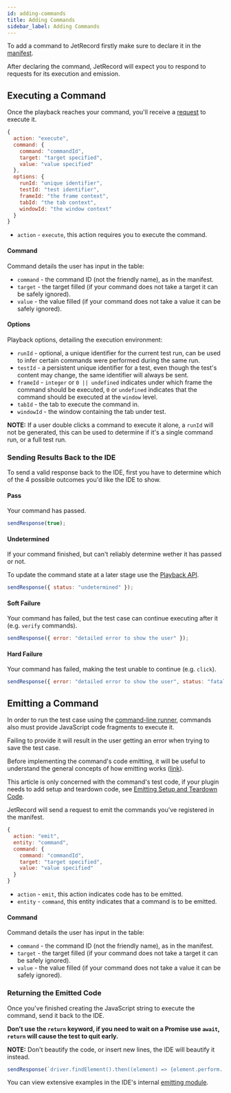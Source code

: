 ```yaml
---
id: adding-commands
title: Adding Commands
sidebar_label: Adding Commands
---
```


To add a command to JetRecord firstly make sure to declare it in the [manifest](plugins-getting-started#the-manifest).

After declaring the command, JetRecord will expect you to respond to requests for its execution and emission.  

## Executing a Command

Once the playback reaches your command, you'll receive a [request](requests.md#requests-from-the-ide) to execute it.  

```js
{
  action: "execute",
  command: {
    command: "commandId",
    target: "target specified",
    value: "value specified"
  },
  options: {
    runId: "unique identifier",
    testId: "test identifier",
    frameId: "the frame context",
    tabId: "the tab context",
    windowId: "the window context"
  }
}
```

- `action` - `execute`, this action requires you to execute the command.

#### Command

Command details the user has input in the table:

- `command` - the command ID (not the friendly name), as in the manifest.
- `target` - the target filled (if your command does not take a target it can be safely ignored).
- `value` - the value filled (if your command does not take a value it can be safely ignored).

#### Options

Playback options, detailing the execution environment:

- `runId` - optional, a unique identifier for the current test run, can be used to infer certain commands were performed during the same run.
- `testId` - a persistent unique identifier for a test, even though the test's content may change, the same identifier will always be sent.
- `frameId` - `integer` or `0 || undefined` indicates under which frame the command should be executed, `0` or `undefined` indicates that the command should be executed at the `window` level.
- `tabId` - the tab to execute the command in.
- `windowId` - the window containing the tab under test.  

**NOTE:** If a user double clicks a command to execute it alone, a `runId` will not be generated, this can be used to determine if it's a single command run, or a full test run.

### Sending Results Back to the IDE

To send a valid response back to the IDE, first you have to determine which of the 4 possible outcomes you'd like the IDE to show.

#### Pass

Your command has passed.

```js
sendResponse(true);
```

#### Undetermined

If your command finished, but can't reliably determine wether it has passed or not.  

To update the command state at a later stage use the [Playback API](../api/plugins/playback).  

```js
sendResponse({ status: "undetermined" });
```

#### Soft Failure

Your command has failed, but the test case can continue executing after it (e.g. `verify` commands).

```js
sendResponse({ error: "detailed error to show the user" });
```

#### Hard Failure

Your command has failed, making the test unable to continue (e.g. `click`).

```js
sendResponse({ error: "detailed error to show the user", status: "fatal" });
```

## Emitting a Command

In order to run the test case using the [command-line runner](../introduction/command-line-runner), commands also must provide JavaScript code fragments to execute it.  

Failing to provide it will result in the user getting an error when trying to save the test case.  

Before implementing the command's code emitting, it will be useful to understand the general concepts of how emitting works ([link](emitting-code.md)).  

This article is only concerned with the command's test code, if your plugin needs to add setup and teardown code, see [Emitting Setup and Teardown Code](emitting-setup-teardown.md).  

JetRecord will send a request to emit the commands you've registered in the manifest.

```js
{
  action: "emit",
  entity: "command",
  command: {
    command: "commandId",
    target: "target specified",
    value: "value specified"
  }
}
```

- `action` - `emit`, this action indicates code has to be emitted.
- `entity` - `command`, this entity indicates that a command is to be emitted.

#### Command

Command details the user has input in the table:

- `command` - the command ID (not the friendly name), as in the manifest.
- `target` - the target filled (if your command does not take a target it can be safely ignored).
- `value` - the value filled (if your command does not take a value it can be safely ignored).

### Returning the Emitted Code

Once you've finished creating the JavaScript string to execute the command, send it back to the IDE.  

**Don't use the `return` keyword, if you need to wait on a Promise use `await`, `return` will cause the test to quit early.**  

**NOTE:** Don't beautify the code, or insert new lines, the IDE will beautify it instead.

```js
sendResponse(`driver.findElement().then((element) => {element.perform...});`);
```  

You can view extensive examples in the IDE's internal [emitting module](https://github.com/SeleniumHQ/selenium-ide/blob/master/packages/selianize/src/command.js).
